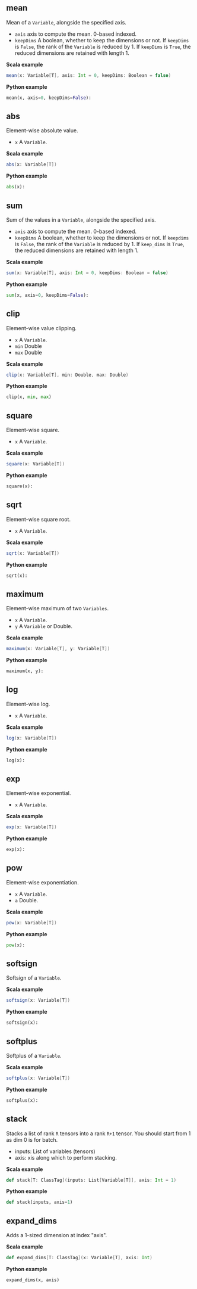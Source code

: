 
## mean

 Mean of a `Variable`, alongside the specified axis.
- `axis` axis to compute the mean. 0-based indexed.
- `keepDims` A boolean, whether to keep the dimensions or not.
   If `keepDims` is `False`, the rank of the `Variable` is reduced
   by 1. If `keepDims` is `True`,
   the reduced dimensions are retained with length 1.
   
   
**Scala example**
```scala
mean(x: Variable[T], axis: Int = 0, keepDims: Boolean = false)
```


**Python example**
```python
mean(x, axis=0, keepDims=False):
```

## abs

 Element-wise absolute value.
- `x` A `Variable`.
   
   
**Scala example**
```scala
abs(x: Variable[T])
```


**Python example**
```python
abs(x):
```

## sum

 Sum of the values in a `Variable`, alongside the specified axis.
- `axis` axis to compute the mean. 0-based indexed.
- `keepDims` A boolean, whether to keep the dimensions or not.
   If `keepdims` is `False`, the rank of the `Variable` is reduced
   by 1. If `keep_dims` is `True`,
   the reduced dimensions are retained with length 1.
   
   
**Scala example**
```scala
sum(x: Variable[T], axis: Int = 0, keepDims: Boolean = false)
```


**Python example**
```python
sum(x, axis=0, keepDims=False):
```

## clip

 Element-wise value clipping.
- `x` A `Variable`.
- `min` Double
- `max` Double
   
   
**Scala example**
```scala
clip(x: Variable[T], min: Double, max: Double)
```


**Python example**
```python
clip(x, min, max)
```

## square

 Element-wise square.
- `x` A `Variable`.
   
   
**Scala example**
```scala
square(x: Variable[T])
```


**Python example**
```python
square(x):
```

## sqrt

 Element-wise square root.
- `x` A `Variable`.
   
   
**Scala example**
```scala
sqrt(x: Variable[T])
```


**Python example**
```python
sqrt(x):
```

## maximum

 Element-wise maximum of two `Variables`.
- `x` A `Variable`.
- `y` A `Variable` or Double.
   
**Scala example**
```scala
maximum(x: Variable[T], y: Variable[T])
```


**Python example**
```python
maximum(x, y):
```

## log

 Element-wise log.
- `x` A `Variable`.
   
   
**Scala example**
```scala
log(x: Variable[T])
```


**Python example**
```python
log(x):
```

## exp

 Element-wise exponential.
- `x` A `Variable`.
   
   
**Scala example**
```scala
exp(x: Variable[T])
```


**Python example**
```python
exp(x):
```

## pow

 Element-wise exponentiation.
- `x` A `Variable`.
- `a` Double.   
   
**Scala example**
```scala
pow(x: Variable[T])
```


**Python example**
```python
pow(x):
```

## softsign

 Softsign of a `Variable`.
   
   
**Scala example**
```scala
softsign(x: Variable[T])
```


**Python example**
```python
softsign(x):
```

## softplus

 Softplus of a `Variable`.
   
   
**Scala example**
```scala
softplus(x: Variable[T])
```


**Python example**
```python
softplus(x):
```


## stack

   Stacks a list of rank `R` tensors into a rank `R+1` tensor.
   You should start from 1 as dim 0 is for batch.
   - inputs: List of variables (tensors)
   - axis: xis along which to perform stacking.
   
**Scala example**
```scala
def stack[T: ClassTag](inputs: List[Variable[T]], axis: Int = 1)
```


**Python example**
```python
def stack(inputs, axis=1)
```


## expand_dims

   Adds a 1-sized dimension at index "axis".
   
   
**Scala example**
```scala
def expand_dims[T: ClassTag](x: Variable[T], axis: Int)
```


**Python example**
```python
expand_dims(x, axis)
```


